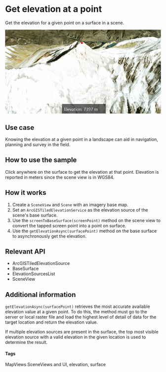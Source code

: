 # Get elevation at a point

Get the elevation for a given point on a surface in a scene.

![Elevation at point app](GetElevationAtAPoint.png)

## Use case

Knowing the elevation at a given point in a landscape can aid in navigation, planning and survey in the field.

## How to use the sample

Click anywhere on the surface to get the elevation at that point. Elevation is reported in meters since the scene view is in WGS84.

## How it works

1. Create a `SceneView` and `Scene` with an imagery base map.
1. Set an `ArcGISTiledElevationService` as the elevation source of the scene's base surface.
1. Use the `screenToBaseSurface(screenPoint)` method on the scene view to convert the tapped screen point into a point on surface.
1. Use the `getElevationAsync(surfacePoint)` method on the base surface to asynchronously get the elevation.

## Relevant API

* ArcGISTiledElevationSource
* BaseSurface
* ElevationSourcesList
* SceneView

## Additional information

`getElevationAsync(surfacePoint)` retrieves the most accurate available elevation value at a given point. To do this, the method must go to the server or local raster file and load the highest level of detail of data for the target location and return the elevation value.

If multiple elevation sources are present in the surface, the top most visible elevation source with a valid elevation in the given location is used to determine the result.

#### Tags

MapViews SceneViews and UI, elevation, surface